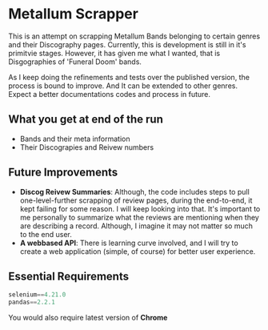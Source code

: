 # Metallum Scrapper

This is an attempt on scrapping Metallum Bands belonging to certain genres and their Discography pages.
Currently, this is development is still in it's primitvie stages. However, it has given me what I wanted, that is Disgographies of 'Funeral Doom' bands.

As I keep doing the refinements and tests over the published version, the process is bound to improve. And It can be extended to other genres. Expect a better documentations codes and process in future.

## What you get at end of the run

* Bands and their meta information
* Their Discograpies and Reivew numbers

## Future Improvements

* **Discog Reivew Summaries**: Although, the code includes steps to pull one-level-further scrapping of review pages, during the end-to-end, it kept failing for some reason. I will keep looking into that. It's important to me personally to summarize what the reviews are mentioning when they are describing a record. Although, I imagine it may not matter so much to the end user.
* **A webbased API**: There is learning curve involved, and I will try to create a web application (simple, of course) for better user experience.

## Essential Requirements
```Python
selenium==4.21.0
pandas==2.2.1
```

You would also require latest version of **Chrome** 


